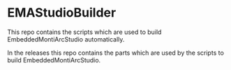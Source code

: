 # EMAStudioBuilder

This repo contains the scripts which are used to build EmbeddedMontiArcStudio automatically.

In the releases this repo contains the parts which are used by the scripts to build EmbeddedMontiArcStudio.
